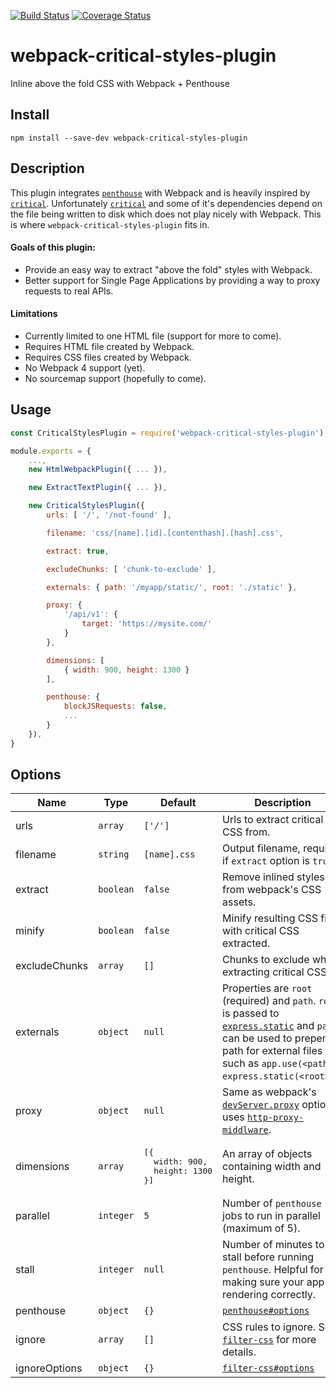 [![Build Status](https://travis-ci.org/akash5474/webpack-critical-styles-plugin.svg?branch=master)](https://travis-ci.org/akash5474/webpack-critical-styles-plugin)
[![Coverage Status](https://coveralls.io/repos/github/akash5474/webpack-critical-styles-plugin/badge.svg?branch=master)](https://coveralls.io/github/akash5474/webpack-critical-styles-plugin?branch=master)

# webpack-critical-styles-plugin
Inline above the fold CSS with Webpack + Penthouse

## Install

```
npm install --save-dev webpack-critical-styles-plugin
```


## Description

This plugin integrates [`penthouse`](https://github.com/pocketjoso/penthouse) with Webpack and is heavily
inspired by [`critical`](https://github.com/addyosmani/critical).
Unfortunately [`critical`](https://github.com/addyosmani/critical) and some of it's dependencies depend
on the file being written to disk which does not play nicely with Webpack.
This is where `webpack-critical-styles-plugin` fits in.


#### Goals of this plugin:
* Provide an easy way to extract "above the fold" styles with Webpack.
* Better support for Single Page Applications by providing a way to proxy requests to real APIs.


#### Limitations

* Currently limited to one HTML file (support for more to come).
* Requires HTML file created by Webpack.
* Requires CSS files created by Webpack.
* No Webpack 4 support (yet).
* No sourcemap support (hopefully to come).


## Usage

```javascript
const CriticalStylesPlugin = require('webpack-critical-styles-plugin');

module.exports = {
    ...,
    new HtmlWebpackPlugin({ ... }),

    new ExtractTextPlugin({ ... }),

    new CriticalStylesPlugin({
        urls: [ '/', '/not-found' ],

        filename: 'css/[name].[id].[contenthash].[hash].css',

        extract: true,

        excludeChunks: [ 'chunk-to-exclude' ],

        externals: { path: '/myapp/static/', root: './static' },

        proxy: {
            '/api/v1': {
                target: 'https://mysite.com/'
            }
        },

        dimensions: [
            { width: 900, height: 1300 }
        ],

        penthouse: {
            blockJSRequests: false,
            ...
        }
    }),
}
```


## Options

Name             | Type       | Default   | Description
---------------- | ---------- | --------- | ------------
urls             | `array`    | `['/']`   | Urls to extract critical CSS from.
filename         | `string`   | `[name].css` | Output filename, required if `extract` option is `true`.
extract          | `boolean`  | `false`   | Remove inlined styles from webpack's CSS assets.
minify           | `boolean`  | `false`   | Minify resulting CSS file with critical CSS extracted.
excludeChunks    | `array`    | `[]`      | Chunks to exclude when extracting critical CSS.
externals        | `object`   | `null`    | Properties are `root` (required) and `path`.  `root` is passed to [`express.static`](http://expressjs.com/en/api.html#express.static) and `path` can be used to prepend a path for external files such as `app.use(<path>, express.static(<root>))`.
proxy            | `object`   | `null`    | Same as webpack's [`devServer.proxy`](https://webpack.js.org/configuration/dev-server/#devserver-proxy) option, uses [`http-proxy-middlware`](https://github.com/chimurai/http-proxy-middleware).
dimensions       | `array`    | <pre>[{<br>&nbsp;&nbsp;width: 900,<br>&nbsp;&nbsp;height: 1300<br>}]</pre> | An array of objects containing width and height.
parallel         | `integer`  | `5`       | Number of `penthouse` jobs to run in parallel (maximum of 5).
stall            | `integer`  | `null`    | Number of minutes to stall before running `penthouse`.  Helpful for making sure your app is rendering correctly.
penthouse        | `object`   | `{}`      | [`penthouse#options`](https://github.com/pocketjoso/penthouse#options)
ignore           | `array`    | `[]`      | CSS rules to ignore. See [`filter-css`](https://github.com/bezoerb/filter-css) for more details.
ignoreOptions    | `object`   | `{}`      | [`filter-css#options`](https://github.com/bezoerb/filter-css#options)
